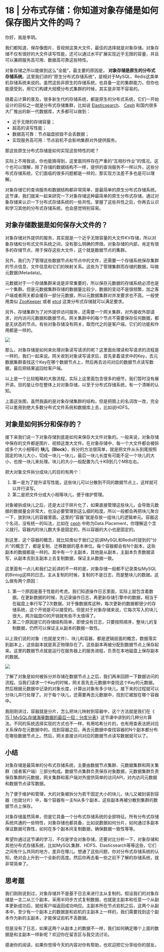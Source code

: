 # 18 | 分布式存储：你知道对象存储是如何保存图片文件的吗？
你好，我是李玥。

我们都知道，保存像图片、音视频这类大文件，最佳的选择就是对象存储。对象存储不仅有很好的大文件读写性能，还可以通过水平扩展实现近乎无限的容量，并且可以兼顾服务高可用、数据高可靠这些特性。

对象存储之所以能做到这么“全能”，最主要的原因是， **对象存储是原生的分布式存储系统**。这里我们讲的“原生分布式存储系统”，是相对于MySQL、Redis这类单机存储系统来说的。虽然这些非原生的存储系统，也具备一定的集群能力，但你也能感受到，用它们构建大规模分布式集群的时候，其实是非常不容易的。

随着云计算的普及，很多新生代的存储系统，都是原生的分布式系统，它们一开始设计的目标之一就是分布式存储集群，比如说 [Elasticsearch](https://www.elastic.co/cn/)、 [Ceph](http://about:blank) 和国内很多大厂推出的新一代数据库，大多都可以做到：

- 近乎无限的存储容量；
- 超高的读写性能；
- 数据高可靠：节点磁盘损毁不会丢数据；
- 实现服务高可用：节点宕机不会影响集群对外提供服务。

那这些原生分布式存储是如何实现这些特性的呢？

实际上不用我说，你也能猜得到，这里面同样存在严重的“互相抄作业”的情况。这个也可以理解，除了存储的数据结构不一样，提供的查询服务不一样以外，这些分布式存储系统，它们面临的很多问题都是一样的，那实现方法差不多也是可以理解。

对象存储它的查询服务和数据结构都非常简单，是最简单的原生分布式存储系统。这节课，我们就来一起来研究一下对象存储这种最简单的原生分布式存储，通过对象存储来认识一下分布式存储系统的一些共性。掌握了这些共性之后，你再去认识和学习其他的分布式存储系统，也会感觉特别容易。

## 对象存储数据是如何保存大文件的？

对象存储对外提供的服务，其实就是一个近乎无限容量的大文件KV存储，所以对象存储和分布式文件系统之间，没有那么明确的界限。对象存储的内部，肯定有很多的存储节点，用于保存这些大文件，这个就是数据节点的集群。

另外，我们为了管理这些数据节点和节点中的文件，还需要一个存储系统保存集群的节点信息、文件信息和它们的映射关系。这些为了管理集群而存储的数据，叫做元数据(Metadata)。

元数据对于一个存储集群来说是非常重要的，所以保存元数据的存储系统必须也是一个集群。但是元数据集群存储的数据量比较少，数据的变动不是很频繁，加之客户端或者网关都会缓存一部分元数据，所以元数据集群对并发要求也不高。一般使用类似 [ZooKeeper](https://zookeeper.apache.org/) 或者 [etcd](https://github.com/etcd-io/etcd) 这类分布式存储就可以满足要求。

另外，存储集群为了对外提供访问服务，还需要一个网关集群，对外接收外部请求，对内访问元数据和数据节点。网关集群中的每个节点不需要保存任何数据，都是无状态的节点。有些对象存储没有网关，取而代之的是客户端，它们的功能和作用都是一样的。

![](images/220609/925a6309372b30f660c9b8bc198f860b.jpg)

那么，对象存储是如何来处理对象读写请求的呢？这里面处理读和写请求的流程是一样的，我们一起来说。网关收到对象读写请求后，首先拿着请求中的Key，去元数据集群查找这个Key在哪个数据节点上，然后再去访问对应的数据节点读写数据，最后把结果返回给客户端。

以上是一个比较粗略的大致流程，实际上这里面包含很多的细节，我们暂时没有展开讲。目的是让你在整体上对对象存储，以至于分布式存储系统，有一个清晰的认知。

上面这张图，虽然我画的是对象存储集群的结构，但是把图上的名词改一改，完全可以套用到绝大多数分布式文件系统和数据库上去，比如说HDFS。

## 对象是如何拆分和保存的？

接下来我们说一下对象存储到底是如何来保存大文件对象的。一般来说，对象存储中保存的文件都是图片、视频这类大文件。在对象存储中，每一个大文件都会被拆成多个大小相等的 **块儿（Block）**，拆分的方法很简单，就是把文件从头到尾按照固定的块儿大小，切成一块儿一块儿，最后一块儿长度有可能不足一个块儿的大小，也按一块儿来处理。块儿的大小一般配置为几十KB到几个MB左右。

把大对象文件拆分成块儿的目的有两个：

1. 第一是为了提升读写性能，这些块儿可以分散到不同的数据节点上，这样就可以并行读写。
2. 第二是把文件分成大小相等块儿，便于维护管理。

对象被拆成块儿之后，还是太过于碎片化了，如果直接管理这些块儿，会导致元数据的数据量会非常大，也没必要管理到这么细的粒度。所以一般都会再把块儿聚合一下，放到块儿的容器里面。这里的“容器”就是存放一组块儿的逻辑单元。容器这个名词，没有统一的叫法，比如在 [ceph](https://ceph.io/) 中称为Data Placement，你理解这个含义就行。容器内的块儿数大多是固定的，所以容器的大小也是固定的。

到这里，这个容器的概念，就比较类似于我们之前讲MySQL和Redis时提到的“分片”的概念了，都是复制、迁移数据的基本单位。每个容器都会有N个副本，这些副本的数据都是一样的。其中有一个主副本，其他是从副本，主副本负责数据读写，从副本去到主副本上去复制数据，保证主从数据一致。

这里面有一点儿和我们之前讲的不一样的是，对象存储一般都不记录类似MySQL的Binlog这样的日志。主从复制的时候，复制的不是日志，而是整块儿的数据。这么做有两个原因：

1. 第一个原因是基于性能的考虑。我们知道操作日志里面，实际上就包含着数据。在更新数据的时候，先记录操作日志，再更新存储引擎中的数据，相当于在磁盘上串行写了2次数据。对于像数据库这种，每次更新的数据都很少的存储系统，这个开销是可以接受的。但是对于对象存储来说，它每次写入的块儿很大，两次磁盘IO的开销就有些不太值得了。
2. 第二个原因是它的存储结构简单，即使没有日志，只要按照顺序，整块儿的复制数据，仍然可以保证主从副本的数据一致性。

以上我们说的对象（也就是文件）、块儿和容器，都是逻辑层面的概念，数据落实到副本上，这些副本就是真正物理存在了。这些副本再被分配到数据节点上保存起来。这里的数据节点就是运行在服务器上的服务进程，负责在本地磁盘上保存副本的数据。

![](images/220609/8d6616675ca90df023d1622aa1f2ef0b.jpg)

了解了对象是如何被拆分并存储在数据节点上之后，我们再来回顾一下数据访问的流程。当我们请求一个Key的时候，网关首先去元数据中查找这个Key的元数据。然后根据元数据中记录的对象长度，计算出对象有多少块儿。接下来的过程就可以分块儿并行处理了。对于每个块儿，还需要再去元数据中，找到它被放在哪个容器中。

我刚刚讲过，容器就是分片，怎么把块儿映射到容器中，这个方法就是我们在《 [15 \| MySQL存储海量数据的最后一招：分库分表](https://time.geekbang.org/column/article/217568)》这节课中讲到的几种分片算法。不同的系统选择实现的方式也不一样，有用哈希分片的，也有用查表法把对应关系保存在元数据中的。找到容器之后，再去元数据中查找容器的N个副本都分布在哪些数据节点上。然后，网关直接访问对应的数据节点读写数据就可以了。

## 小结

对象存储是最简单的分布式存储系统，主要由数据节点集群、元数据集群和网关集群（或者客户端）三部分构成。数据节点集群负责保存对象数据，元数据集群负责保存集群的元数据，网关集群和客户端对外提供简单的访问API，对内访问元数据和数据节点读写数据。

为了便于维护和管理，大的对象被拆分为若干固定大小的块儿，块儿又被封装到容器（也就分片）中，每个容器有一主N从多个副本，这些副本再被分散到集群的数据节点上保存。

对象存储虽然简单，但是它具备一个分布式存储系统的全部特征。所有分布式存储系统共通的一些特性，对象存储也都具备，比如说数据如何分片，如何通过多副本保证数据可靠性，如何在多个副本间复制数据，确保数据一致性等等。

希望你通过这节课的学习，不仅是学会对象存储，还要对比分析一下，对象存储和其他分布式存储系统，比如MySQL集群、HDFS、Elasticsearch等等这些，它们之间有什么共同的地方，差异在哪儿。想通了这些问题，你对分布式存储系统的认知，绝对会上升到一个全新的高度。然后你再去看一些之前不了解的存储系统，就非常简单了。

## 思考题

我们刚刚说到过，对象存储并不是基于日志来进行主从复制的。假设我们的对象存储是一主二从三个副本，采用半同步方式复制数据，也就是主副本和任意一个从副本更新成功后，就给客户端返回成功响应。主副本所在节点宕机之后，这两个从副本中，至少有一个副本上的数据是和宕机的主副本上一样的，我们需要找到这个副本作为新的主副本，才能保证宕机不丢数据。

但是没有了日志，如果这两个从副本上的数据不一样，我们如何确定哪个上面的数据是和主副本一样新呢？欢迎你在留言区与我交流讨论。

感谢你的阅读，如果你觉得今天的内容对你有帮助，也欢迎把它分享给你的朋友。
